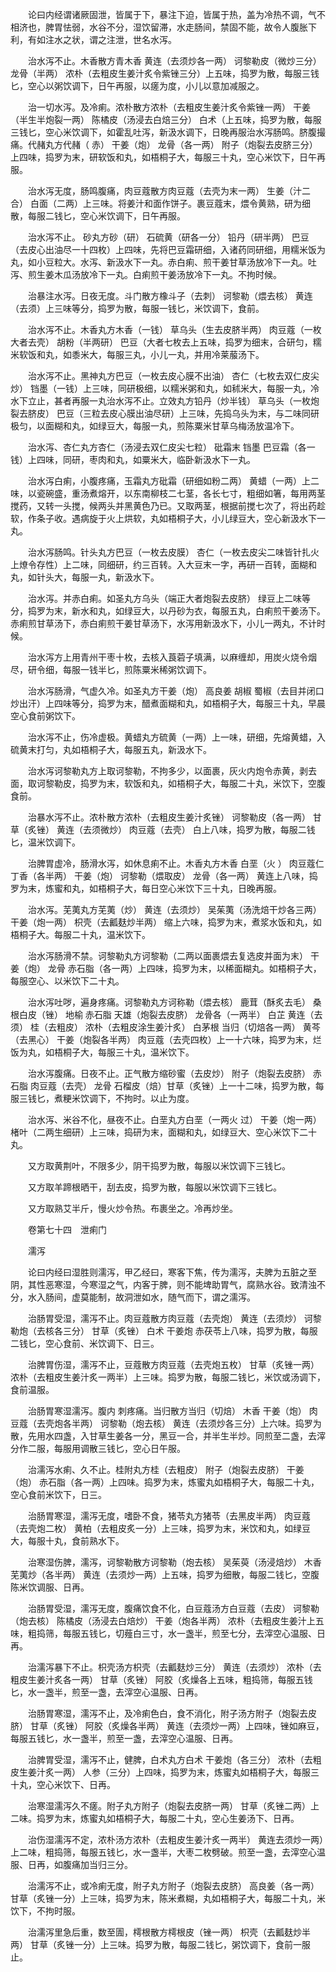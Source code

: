 <!-- { "loadSidebar": true } -->
　　论曰内经谓诸厥固泄，皆属于下，暴注下迫，皆属于热，盖为冷热不调，气不相济也，脾胃怯弱，水谷不分，湿饮留滞，水走肠间，禁固不能，故令人腹胀下利，有如注水之状，谓之注泄，世名水泻。

　　治水泻不止。木香散方青木香 黄连（去须炒各一两） 诃黎勒皮（微炒三分） 龙骨（半两） 浓朴（去粗皮生姜汁炙令紫锉三分）上五味，捣罗为散，每服三钱匕，空心以粥饮调下，日午再服，以瘥为度，小儿以意加减服之。

　　治一切水泻。及冷痢。浓朴散方浓朴（去粗皮生姜汁炙令紫锉一两） 干姜（半生半炮裂一两） 陈橘皮（汤浸去白焙三分） 白术（上五味，捣罗为散，每服三钱匕，空心米饮调下，如霍乱吐泻，新汲水调下，日晚再服治水泻肠鸣。脐腹撮痛。代赭丸方代赭（ 赤） 干姜（炮） 龙骨（各一两） 附子（炮裂去皮脐三分）上四味，捣罗为末，研软饭和丸，如梧桐子大，每服三十丸，空心米饮下，日午再服。

　　治水泻无度，肠鸣腹痛，肉豆蔻散方肉豆蔻（去壳为末一两） 生姜（汁二合） 白面（二两）上三味。将姜汁和面作饼子。裹豆蔻末，煨令黄熟，研为细散，每服二钱匕，空心米饮调下，日午再服。

　　治水泻不止。 砂丸方砂（研） 石硫黄（研各一分） 铅丹（研半两） 巴豆（去皮心出油尽一十四枚）上四味，先将巴豆霜研细，入诸药同研细，用糯米饭为丸，如小豆粒大。水泻、新汲水下一丸。赤白痢、煎干姜甘草汤放冷下一丸。吐泻、煎生姜木瓜汤放冷下一丸。白痢煎干姜汤放冷下一丸。不拘时候。

　　治暴注水泻。日夜无度。斗门散方橡斗子（去刺） 诃黎勒（煨去核） 黄连（去须）上三味等分，捣罗为散，每服一钱匕，米饮调下，食前。

　　治水泻不止。木香丸方木香（一钱） 草乌头（生去皮脐半两） 肉豆蔻（一枚大者去壳） 胡粉（半两研） 巴豆（大者七枚去上五味，捣罗为细末，合研匀，糯米软饭和丸，如黍米大，每服三丸，小儿一丸，并用冷莱菔汤下。

　　治水泻不止。黑神丸方巴豆（一枚去皮心膜不出油） 杏仁（七枚去双仁皮尖炒） 铛墨（一钱）上三味，同研极细，以糯米粥和丸，如秫米大，每服一丸，冷水下立止，甚者再服一丸治水泻不止。立效丸方铅丹（炒半钱） 草乌头（一枚炮裂去脐皮） 巴豆（三粒去皮心膜出油尽研）上三味，先捣乌头为末，与二味同研极匀，以面糊和丸，如绿豆大，每服一丸，煎陈粟米甘草乌梅汤放温冷下。

　　治水泻、杏仁丸方杏仁（汤浸去双仁皮尖七粒） 砒霜末 铛墨 巴豆霜（各一钱）上四味，同研，枣肉和丸，如粟米大，临卧新汲水下一丸。

　　治水泻白痢，小腹疼痛，玉霜丸方砒霜（研细如粉二两） 黄蜡（一两）上二味，以瓷碗盛，重汤煮熔开，以东南柳枝二七茎，各长七寸，粗细如箸，每用两茎搅药，又转一头搅，候两头并黑黄色乃已。又取两茎，根据前搅七次了，将出药趁软，作条子收。遇病旋于火上烘软，丸如梧桐子大，小儿绿豆大，空心新汲水下一丸。

　　治水泻肠鸣。针头丸方巴豆（一枚去皮膜） 杏仁（一枚去皮尖二味皆针扎火上燎令存性）上二味，同细研，约三百转。入大豆末一字，再研一百转，面糊和丸，如针头大，每服一丸，新汲水下。

　　治水泻。并赤白痢。如圣丸方乌头（端正大者炮裂去皮脐） 绿豆上二味等分，捣罗为末，新水和丸，如绿豆大，以丹砂为衣，每服五丸，白痢煎干姜汤下。赤痢煎甘草汤下，赤白痢煎干姜甘草汤下，水泻用新汲水下，小儿一两丸，不计时候。

　　治水泻方上用青州干枣十枚，去核入莨菪子填满，以麻缠却，用炭火烧令烟尽，研令细，每服一钱半匕，煎陈粟米稀粥饮调下。

　　治水泻肠滑，气虚久冷。如圣丸方干姜（炮） 高良姜 胡椒 蜀椒（去目并闭口炒出汗）上四味等分，捣罗为末，醋煮面糊和丸，如梧桐子大，每服三十丸，早晨空心食前粥饮下。

　　治水泻不止，伤冷虚极。黄蜡丸方硫黄（一两）上一味，研细，先熔黄蜡，入硫黄末打匀，丸如梧桐子大，每服五丸，新汲水下。

　　治水泻诃黎勒丸方上取诃黎勒，不拘多少，以面裹，灰火内炮令赤黄，剥去面，取诃黎勒皮，捣罗为末，软饭和丸，如梧桐子大，每服二十丸，米饮下，空腹食前。

　　治暴水泻不止。浓朴散方浓朴（去粗皮生姜汁炙锉） 诃黎勒皮（各一两） 甘草（炙锉） 黄连（去须微炒） 肉豆蔻（去壳） 白上八味，捣罗为散，每服二钱匕，温米饮调下。

　　治脾胃虚冷，肠滑水泻，如休息痢不止。木香丸方木香 白垩（火 ） 肉豆蔻仁 丁香（各半两） 干姜（炮） 诃黎勒（煨取皮） 龙骨（各一两） 黄连上八味，捣罗为末，炼蜜和丸，如梧桐子大，每日空心米饮下三十丸，日晚再服。

　　治水泻。芜荑丸方芜荑（炒） 黄连（去须炒） 吴茱荑（汤洗焙干炒各三两） 干姜（炮一两） 枳壳（去瓤麸炒半两） 缩上六味，捣罗为末，煮浆水饭和丸，如梧桐子大。每服二十丸，温米饮下。

　　治水泻肠滑不禁。诃黎勒丸方诃黎勒（二两以面裹煨去复选皮并面为末） 干姜（炮） 龙骨 赤石脂（各一两）上四味，捣罗为末，以稀面糊丸。如梧桐子大，每服空心、以米饮下二十丸。

　　治水泻吐哕，遍身疼痛。诃黎勒丸方诃称勒（煨去核） 鹿茸（酥炙去毛） 桑根白皮（锉） 地榆 赤石脂 天雄（炮裂去皮脐） 龙骨各（一两半） 白芷 黄连（去须） 桂（去粗皮） 浓朴（去粗皮涂生姜汁炙） 白茅根 当归（切焙各一两） 黄芩（去黑心） 干姜（炮裂各半两） 肉豆蔻（去壳四枚）上一十六味，捣罗为末，烂饭为丸，如梧桐子大，每服三十丸，温米饮下。

　　治水泻腹痛。日夜不止。正气散方缩砂蜜（去皮炒） 附子（炮裂去皮脐） 赤石脂 肉豆蔻（去壳） 龙骨 石榴皮（焙）甘草（炙锉）上一十二味，捣罗为散，每服三钱匕，煮粳米饮调下，不拘时。以止为度。

　　治水泻、米谷不化，昼夜不止。白垩丸方白垩（一两火 过） 干姜（炮一两） 楮叶（二两生细研）上三味，捣研为末，面糊和丸，如绿豆大、空心米饮下二十丸。

　　又方取黄荆叶，不限多少，阴干捣罗为散，每服以米饮调下三钱匕。

　　又方取羊蹄根晒干，刮去皮，捣罗为散，每服以米饮调下三钱匕。

　　又方取熟艾半斤，慢火炒令热。布裹坐之。冷再炒坐。

　　卷第七十四　泄痢门

　　濡泻

　　论曰内经曰湿胜则濡泻，甲乙经曰，寒客下焦，传为濡泻，夫脾为五脏之至阴，其性恶寒湿，今寒湿之气，内客于脾，则不能埤助胃气，腐熟水谷。致清浊不分，水入肠间，虚莫能制，故洞泄如水，随气而下，谓之濡泻。

　　治肠胃受湿，濡泻不止。肉豆蔻散方肉豆蔻（去壳炮） 黄连（去须炒） 诃黎勒炮（去核各三分） 甘草（炙锉） 白术 干姜炮 赤茯苓上八味，捣罗为散，每服二钱匕，空心食前、米饮调下、日三。

　　治脾胃伤湿，濡泻不止，豆蔻散方肉豆蔻（去壳炮五枚） 甘草（炙锉一两） 浓朴（去粗皮生姜汁炙一两半）上三味。捣罗为散，每服二钱匕，米饮或汤调下，食前温服。

　　治肠胃寒湿濡泻。腹内 刺疼痛。当归散方当归（切焙） 木香 干姜（炮） 肉豆蔻（去壳炮各半两） 诃黎勒（炮去核） 黄连（去须炒各三分）上六味。捣罗为散，先用水四盏，入甘草生姜各一分，黑豆一合，并半生半炒。同煎至二盏，去滓分作二服，每服用调散三钱匕，空心日午服。

　　治濡泻水痢、久不止。桂附丸方桂（去粗皮） 附子（炮裂去皮脐） 干姜（炮） 赤石脂（各一两）上四味。捣罗为末，炼蜜丸如梧桐子大，每服二十丸，空心食前米饮下，日三。

　　治肠胃寒湿，濡泻无度，嗜卧不食，猪苓丸方猪苓（去黑皮半两） 肉豆蔻（去壳炮二枚） 黄柏（去粗皮炙一分）上三味，捣罗为末，米饮和丸，如绿豆大，每服十丸，食前熟水下。

　　治寒湿伤脾，濡泻，诃黎勒散方诃黎勒（炮去核） 吴茱萸（汤浸焙炒） 木香 芜荑炒（各半两） 黄连（去须炒一两）上五味，捣罗为细散，每服二钱匕，空腹陈米饮调服、日再。

　　治肠胃受湿，濡泻无度，腹痛饮食不化，白豆蔻汤方白豆蔻（去皮） 诃黎勒（炮去核） 陈橘皮（汤浸去白焙炒） 干姜（炮各半两） 浓朴（去粗皮生姜汁上五味，粗捣筛，每服五钱匕，切薤白三寸，水一盏半，煎至七分，去滓空心温服、日再。

　　治濡泻暴下不止。枳壳汤方枳壳（去瓤麸炒三分） 黄连（去须炒） 浓朴（去粗皮生姜汁炙各一两） 甘草（炙锉） 阿胶（炙燥各上五味，粗捣筛，每服五钱匕，水一盏半，煎至一盏，去滓空心温服、日再。

　　治肠胃寒湿，濡泻不止，及冷痢色白，食不消化，附子汤方附子（炮裂去皮脐） 甘草（炙锉） 阿胶（炙燥各半两） 黄连（去须炒一两）上四味，锉如麻豆，每服五钱匕，水一盏半，煎至一盏，去滓空心温服、日再。

　　治脾胃受湿，濡泻不止，健脾，白术丸方白术 干姜炮（各三分） 浓朴（去粗皮生姜汁炙一两） 人参（三分）上四味，捣罗为末，炼蜜丸如梧桐子大，每服三十丸，空心米饮下、日再。

　　治寒湿濡泻久不瘥。附子丸方附子（炮裂去皮脐一两） 甘草（炙锉二两）上二味。捣罗为末，炼蜜丸如梧桐子大，每服二十丸，空心生姜汤下、日再。

　　治伤湿濡泻不定，浓朴汤方浓朴（去粗皮生姜汁炙一两半） 黄连去须炒一两）上二味，粗捣筛，每服五钱匕，水一盏半，大枣二枚劈破。煎至一盏，去滓空心温服、日再，如腹痛加当归三分。

　　治濡泻不止，或冷痢无度，附子丸方附子（炮裂去皮脐） 高良姜（各一两） 甘草（炙锉一分）上三味，捣罗为末，陈米煮糊，丸如梧桐子大，每服二十丸，米饮下，不拘时服。

　　治濡泻里急后重，数至圊，樗根散方樗根皮（锉一两） 枳壳（去瓤麸炒半两） 甘草（炙锉一分）上三味。捣罗为散，每服二钱匕，粥饮调下，食前一服止。

